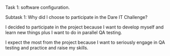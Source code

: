Task 1: software configuration.

Subtask 1: Why did I choose to participate in the Dare IT Challenge?

I decided to participate in the project because I want to develop myself and learn new things plus I want to do in parallel QA testing.

I expect the most from the project because I want to seriously engage in QA testing and practice and raise my skills.
